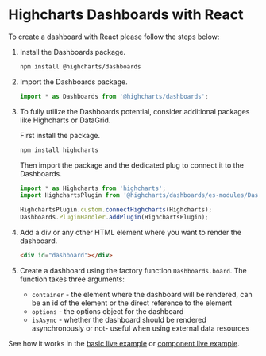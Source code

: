 Highcharts Dashboards with React
===

To create a dashboard with React please follow the steps below: <br>

1. Install the Dashboards package.

    ```bash
    npm install @highcharts/dashboards
    ```

2. Import the Dashboards package.

    ```typescript
    import * as Dashboards from '@highcharts/dashboards';
    ```

3. To fully utilize the Dashboards potential, consider additional packages like Highcharts or DataGrid.

    First install the package.
    ```bash
    npm install highcharts
    ```

    Then import the package and the dedicated plug to connect it to the Dashboards.

    ```typescript
    import * as Highcharts from 'highcharts';
    import HighchartsPlugin from '@highcharts/dashboards/es-modules/Dashboards/Plugins/HighchartsPlugin';

    HighchartsPlugin.custom.connectHighcharts(Highcharts);
    Dashboards.PluginHandler.addPlugin(HighchartsPlugin);
    ```

4. Add a div or any other HTML element where you want to render the dashboard.

    ```html
    <div id="dashboard"></div>
    ```

5. Create a dashboard using the factory function `Dashboards.board`. The function takes three arguments:
    - `container` - the element where the dashboard will be rendered, can be an id of the element or the direct reference to the element
    - `options` - the options object for the dashboard
    - `isAsync` - whether the dashboard should be rendered asynchronously or not- useful when using external data resources

See how it works in the [basic live example](https://stackblitz.com/edit/stackblitz-starters-xn8e17)
or [component live example](https://stackblitz.com/edit/stackblitz-starters-sx8crk).


